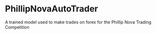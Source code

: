 # PhillipNovaAutoTrader
A trained model used to make trades on forex for the Phillip Nova Trading Competition
